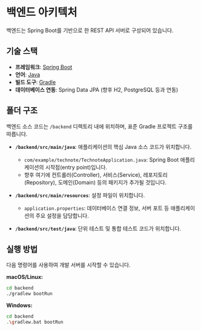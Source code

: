 # 백엔드 아키텍처

백엔드는 Spring Boot를 기반으로 한 REST API 서버로 구성되어 있습니다.

## 기술 스택

- **프레임워크**: [Spring Boot](https://spring.io/projects/spring-boot)
- **언어**: [Java](https://www.java.com/)
- **빌드 도구**: [Gradle](https://gradle.org/)
- **데이터베이스 연동**: Spring Data JPA (향후 H2, PostgreSQL 등과 연동)

## 폴더 구조

백엔드 소스 코드는 `/backend` 디렉토리 내에 위치하며, 표준 Gradle 프로젝트 구조를 따릅니다.

- **`/backend/src/main/java`**: 애플리케이션의 핵심 Java 소스 코드가 위치합니다.
  - `com/example/technote/TechnoteApplication.java`: Spring Boot 애플리케이션의 시작점(entry point)입니다.
  - 향후 여기에 컨트롤러(Controller), 서비스(Service), 레포지토리(Repository), 도메인(Domain) 등의 패키지가 추가될 것입니다.

- **`/backend/src/main/resources`**: 설정 파일이 위치합니다.
  - `application.properties`: 데이터베이스 연결 정보, 서버 포트 등 애플리케이션의 주요 설정을 담당합니다.

- **`/backend/src/test/java`**: 단위 테스트 및 통합 테스트 코드가 위치합니다.

## 실행 방법

다음 명령어를 사용하여 개발 서버를 시작할 수 있습니다.

**macOS/Linux:**
```bash
cd backend
./gradlew bootRun
```

**Windows:**
```bash
cd backend
.\gradlew.bat bootRun
```
